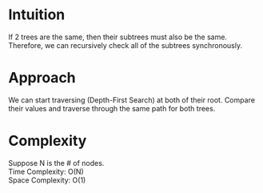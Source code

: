 # Intuition
If 2 trees are the same, then their subtrees must also be the same. Therefore, we can recursively check all of the subtrees synchronously.

# Approach
We can start traversing (Depth-First Search) at both of their root. Compare their values and traverse through the same path for both trees.

# Complexity
Suppose N is the # of nodes. \
Time Complexity: O(N) \
Space Complexity: O(1)
